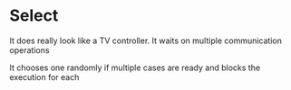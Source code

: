 # Select

It does really look like a TV controller. It waits on multiple communication operations

It chooses one randomly if multiple cases are ready and blocks the execution for each
